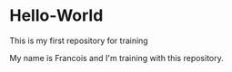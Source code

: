# Hello-World
This is my first repository for training

My name is Francois and I'm training with this repository.
